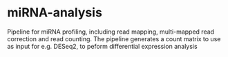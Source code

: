 # miRNA-analysis
Pipeline for miRNA profiling, including read mapping, multi-mapped read correction and read counting. The pipeline generates a count matrix to use as input for e.g. DESeq2, to peform differential expression analysis 

